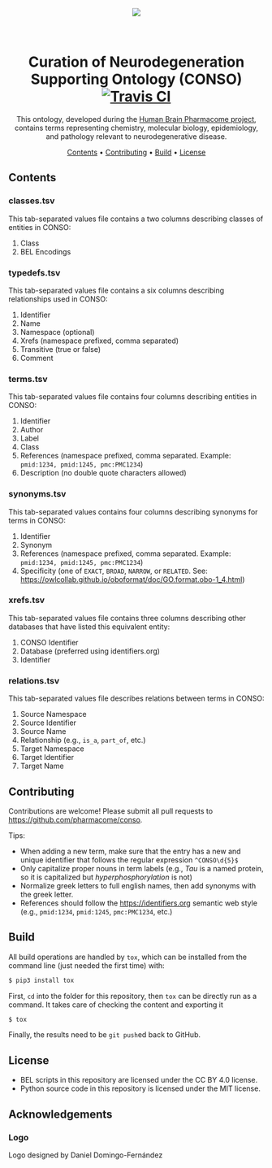 <p align="center">
  <img src="https://docs.google.com/drawings/d/e/2PACX-1vTXUpnVo_W6vJOv2nx894YkZ8XAra1SksAgsWDgg2gya9sIldRaZd7JrXNFamZp2kCWQhYEM8S5fBvS/pub?w=434&amp;h=433">
</p>

<h1 align="center">
  <br>
  Curation of Neurodegeneration Supporting Ontology (CONSO)
  <a href="https://travis-ci.com/pharmacome/conso">
    <img src="https://travis-ci.com/pharmacome/conso.svg?branch=master"
         alt="Travis CI">
  </a>
  <br>
</h1>

<p align="center">
This ontology, developed during the <a href="https://pharmacome.github.io">Human Brain Pharmacome project</a>, 
contains terms representing chemistry, molecular biology, epidemiology, and pathology relevant to neurodegenerative 
disease.
</p>

<p align="center">
  <a href="#contents">Contents</a> •
  <a href="#contributing">Contributing</a> •
  <a href="#build">Build</a> •
  <a href="#license">License</a>
</p>

## Contents

### classes.tsv

This tab-separated values file contains a two columns describing
classes of entities in CONSO:

1. Class
2. BEL Encodings

### typedefs.tsv

This tab-separated values file contains a six columns describing
relationships used in CONSO:

1. Identifier
2. Name
3. Namespace (optional)
4. Xrefs (namespace prefixed, comma separated)
5. Transitive (true or false)
6. Comment

### terms.tsv

This tab-separated values file contains four columns describing
entities in CONSO:

1. Identifier
2. Author
3. Label
4. Class
5. References (namespace prefixed, comma separated. Example: `pmid:1234, pmid:1245, pmc:PMC1234`)
6. Description (no double quote characters allowed)

### synonyms.tsv

This tab-separated values contains four columns describing synonyms
for terms in CONSO:

1. Identifier
2. Synonym
3. References (namespace prefixed, comma separated. Example: `pmid:1234, pmid:1245, pmc:PMC1234`)
4. Specificity (one of ``EXACT``, ``BROAD``, ``NARROW``, or ``RELATED``.
   See: https://owlcollab.github.io/oboformat/doc/GO.format.obo-1_4.html)

### xrefs.tsv

This tab-separated values file contains three columns describing
other databases that have listed this equivalent entity:

1. CONSO Identifier
2. Database (preferred using identifiers.org)
3. Identifier

### relations.tsv

This tab-separated values file describes
relations between terms in CONSO:

1. Source Namespace
2. Source Identifier
3. Source Name
4. Relationship (e.g., ``is_a``, ``part_of``, etc.)
5. Target Namespace
6. Target Identifier
7. Target Name

## Contributing

Contributions are welcome! Please submit all pull requests to https://github.com/pharmacome/conso.

Tips:

- When adding a new term, make sure that the entry has a new and unique identifier that follows
  the regular expression `^CONSO\d{5}$`
- Only capitalize proper nouns in term labels (e.g., *Tau* is a named protein, so it is capitalized but 
  *hyperphosphorylation* is not)
- Normalize greek letters to full english names, then add synonyms with the greek letter.
- References should follow the https://identifiers.org semantic web style (e.g., `pmid:1234`, `pmid:1245`, 
  `pmc:PMC1234`, etc.)

## Build

All build operations are handled by `tox`, which can be installed from the command line (just needed the first time) 
with:

```bash
$ pip3 install tox
```

First, `cd` into the folder for this repository, then `tox` can be directly run as a command. It takes care of 
checking the content and exporting it

```bash
$ tox
```

Finally, the results need to be `git push`ed back to GitHub.

## License

- BEL scripts in this repository are licensed under the CC BY 4.0 license.
- Python source code in this repository is licensed under the MIT license.

## Acknowledgements

### Logo

Logo designed by Daniel Domingo-Fernández
